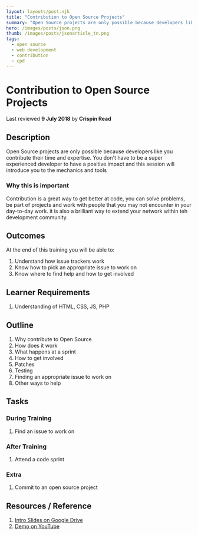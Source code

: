 ```yaml
---
layout: layouts/post.njk
title: "Contribution to Open Source Projects"
summary: "Open Source projects are only possible because developers like you contribute their time and expertise. You don't have to be a super experienced developer to have a positive impact and this session will introduce you to the mechanics and tools"
hero: /images/posts/json.png
thumb: /images/posts/jsonarticle_tn.png
tags:
  - open source
  - web development
  - contribution
  - cpd
---
```


# Contribution to Open Source Projects
Last reviewed **9 July 2018** by **Crispin Read**

## Description
Open Source projects are only possible because developers like you contribute their time and expertise. You don't have to be a super experienced developer to have a positive impact and this session will introduce you to the mechanics and tools

### Why this is important
Contribution is a great way to get better at code, you can solve problems, be part of projects and work with people that you may not encounter in your day-to-day work. it is also a brilliant way to extend your network within teh development community.

## Outcomes

At the end of this training you will be able to:
1. Understand how issue trackers work
1. Know how to pick an appropriate issue to work on
1. Know where to find help and how to get involved

## Learner Requirements

1. Understanding of HTML, CSS, JS, PHP


## Outline

1. Why contribute to Open Source
1. How does it work
1. What happens at a sprint
1. How to get involved
1. Patches
1. Testing
1. Finding an appropriate issue to work on
1. Other ways to help

## Tasks

### During Training
1. Find an issue to work on

### After Training
1. Attend a code sprint

### Extra
1. Commit to an open source project

## Resources / Reference

1. [Intro Slides on Google Drive](#)
1. [Demo on YouTube](#)
